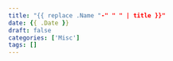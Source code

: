 ```yaml
---
title: "{{ replace .Name "-" " " | title }}"
date: {{ .Date }}
draft: false
categories: ['Misc']
tags: []
---
```


